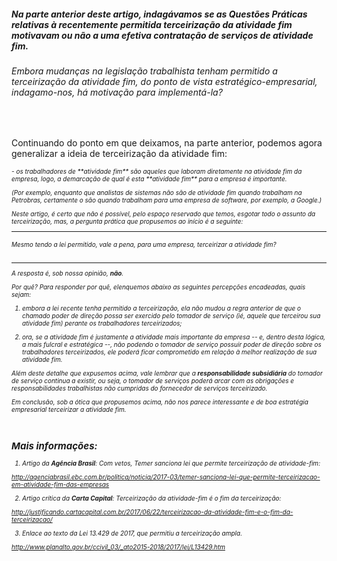 
##### Na parte anterior deste artigo, indagávamos se as Questões Práticas relativas à recentemente permitida terceirização da **atividade fim** motivavam ou não a uma efetiva contratação de serviços de **atividade fim**.
###### Embora mudanças na legislação trabalhista tenham permitido a terceirização da atividade fim, do ponto de vista estratégico-empresarial, indagamo-nos, há motivação para implementá-la?
<br>

Continuando do ponto em que deixamos, na parte anterior, podemos agora generalizar a ideia de terceirização da atividade fim:

<cite style="font-size:10px">
- os trabalhadores de **atividade fim** são aqueles que laboram diretamente na atividade fim da empresa, logo, a demarcação de qual é esta **atividade fim** para a empresa é importante.

(Por exemplo, enquanto que analistas de sistemas não são de atividade fim quando trabalham na Petrobras, certamente o são quando trabalham para uma empresa de software, por exemplo, a Google.)
</cite>

Neste artigo, é certo que não é possível, pelo espaço reservado que temos, esgotar todo o assunto da terceirização, mas, a pergunta prática que propusemos ao início é a seguinte:

-------------------------------
###### Mesmo tendo a lei permitido, vale a pena, para uma empresa, terceirizar a atividade fim?
-------------------------------

A resposta é, sob nossa opinião, **não**.

Por quê?  Para responder por quê, elenquemos abaixo as seguintes percepções encadeadas, quais sejam:

1. embora a lei recente tenha permitido a terceirização, ela não mudou a regra anterior de que o chamado _poder de direção_ possa ser exercido pelo _tomador de serviço_ (ié, aquele que terceirou sua atividade fim) perante os trabalhadores terceirizados;

2. ora, se a _atividade fim_ é justamente a atividade mais importante da empresa -- e, dentro desta lógica, a mais fulcral e estratégica --, não podendo o tomador de serviço possuir _poder de direção_ sobre os trabalhadores terceirizados, ele poderá ficar comprometido em relação à melhor realização de sua _atividade fim_.

Além deste detalhe que expusemos acima, vale lembrar que a **responsabilidade subsidiária** do tomador de serviço continua a existir, ou seja, o tomador de serviços poderá arcar com as obrigações e responsabilidades trabalhistas não cumpridas do fornecedor de serviços terceirizado.

Em conclusão, sob a ótica que propusemos acima, não nos parece interessante e de boa estratégia empresarial terceirizar a _atividade fim_.

<br>

Mais informações:
-----------------

1) Artigo da **Agência Brasil**: Com vetos, Temer sanciona lei que permite terceirização de atividade-fim:

http://agenciabrasil.ebc.com.br/politica/noticia/2017-03/temer-sanciona-lei-que-permite-terceirizacao-em-atividade-fim-das-empresas

2) Artigo crítica da **Carta Capital**: Terceirização da atividade-fim é o fim da terceirização:

http://justificando.cartacapital.com.br/2017/06/22/terceirizacao-da-atividade-fim-e-o-fim-da-terceirizacao/

3) Enlace ao texto da Lei 13.429 de 2017, que permitiu a terceirização ampla.

http://www.planalto.gov.br/ccivil_03/_ato2015-2018/2017/lei/L13429.htm
